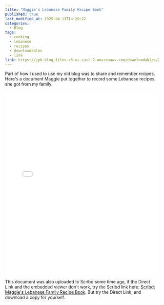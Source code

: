 ```yaml
---
title: "Maggie's Lebanese Family Recipe Book"
published: true
last_modified_at: 2025-04-13T14:20:22
categories:
  - Blog
tags:
  - cooking
  - lebanese
  - recipes
  - downloadables
  - link
link: https://jpb-blog-files.s3.us-east-2.amazonaws.com/downloadables/2025_04_Maggie-s-Lebanese-Family-Recipe-Book.pdf
---
```


Part of how I used to use my old blog was to share and remember recipes. Here's a document Maggie put together to record some Lebanese recipes she got from my family. 

<iframe src="{{ 'https://jpb-blog-files.s3.us-east-2.amazonaws.com/downloadables/2025_04_Maggie-s-Lebanese-Family-Recipe-Book.pdf' | absolute_url }}"
        width="100%"
        height="600px"
        style="border: none;">
  This browser does not support PDFs. Please download the PDF to view it: 
  <a href="{{ 'https://jpb-blog-files.s3.us-east-2.amazonaws.com/downloadables/2025_04_Maggie-s-Lebanese-Family-Recipe-Book.pdf' | absolute_url }}">Download PDF</a>.
</iframe>



This document was also uploaded to Scribd some time ago, if the Direct Link and the embedded viewer don't work, try the Scribd link here: [Scribd: Maggie's Lebanese Family Recipe Book](https://www.scribd.com/document/170316268/Maggie-s-Lebanese-Family-Recipe-Book). But try the Direct Link, and download a copy for yourself.